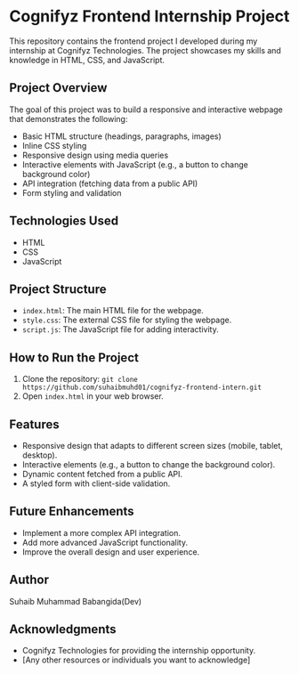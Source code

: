 # Cognifyz Frontend Internship Project

This repository contains the frontend project I developed during my internship at Cognifyz Technologies. The project showcases my skills and knowledge in HTML, CSS, and JavaScript.

## Project Overview

The goal of this project was to build a responsive and interactive webpage that demonstrates the following:

*   Basic HTML structure (headings, paragraphs, images)
*   Inline CSS styling
*   Responsive design using media queries
*   Interactive elements with JavaScript (e.g., a button to change background color)
*   API integration (fetching data from a public API)
*   Form styling and validation

## Technologies Used

*   HTML
*   CSS
*   JavaScript

## Project Structure

*   `index.html`: The main HTML file for the webpage.
*   `style.css`: The external CSS file for styling the webpage.
*   `script.js`: The JavaScript file for adding interactivity.

## How to Run the Project

1.  Clone the repository: `git clone https://github.com/suhaibmuhd01/cognifyz-frontend-intern.git`
2.  Open `index.html` in your web browser.

## Features

*   Responsive design that adapts to different screen sizes (mobile, tablet, desktop).
*   Interactive elements (e.g., a button to change the background color).
*   Dynamic content fetched from a public API.
*   A styled form with client-side validation.

## Future Enhancements

*   Implement a more complex API integration.
*   Add more advanced JavaScript functionality.
*   Improve the overall design and user experience.

## Author

Suhaib Muhammad Babangida(Dev)

## Acknowledgments

*   Cognifyz Technologies for providing the internship opportunity.
*   [Any other resources or individuals you want to acknowledge]